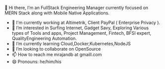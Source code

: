👋 Hi there, I’m an FullStack Engineering Manager currently focused on MERN Stack along with Mobile Native Applications.
- 🏢 I'm currently working at Altimetrik, Client PayPal ( Enterprise Privacy ).
- 👀 I’m interested in Surfing Internet, Gadget Savy, Exploring Various types of Tools and apps, Project Management, Fintech, BFSI expert, QualityEngineering Automation. 
- 🌱 I’m currently learning Cloud,Docker,Kubernetes,NodeJS
- 💞️ I’m looking to collaborate on OpenSource 
- 📫 How to reach me mrajandb at gmaill.com
- 😄 Pronouns: he/him/his


<!---
Rajendrakumar/Rajendrakumar is a ✨ special ✨ repository because its `README.md` (this file) appears on your GitHub profile.
You can click the Preview link to take a look at your changes.
--->

